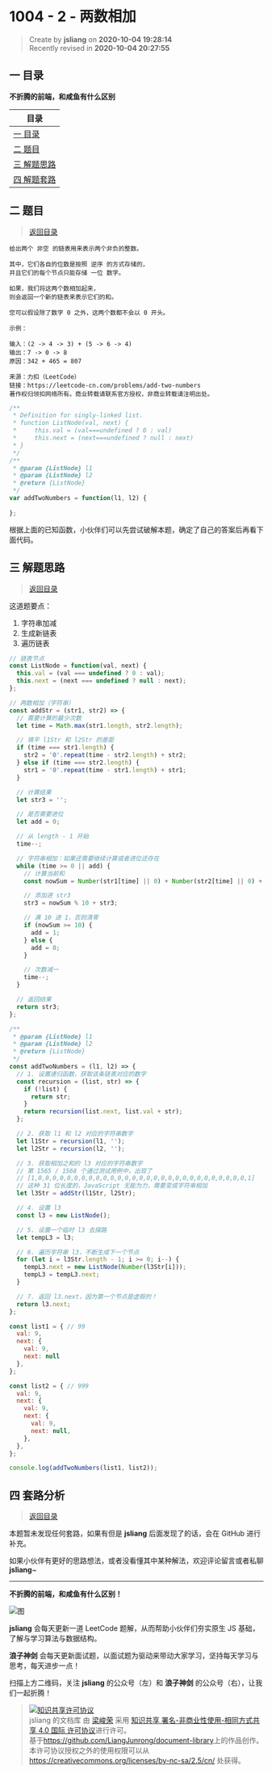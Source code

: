 1004 - 2 - 两数相加
===

> Create by **jsliang** on **2020-10-04 19:28:14**  
> Recently revised in **2020-10-04 20:27:55**

<!-- 目录开始 -->
## <a name="chapter-one" id="chapter-one"></a>一 目录

**不折腾的前端，和咸鱼有什么区别**

| 目录 |
| --- |
| [一 目录](#chapter-one) |
| <a name="catalog-chapter-two" id="catalog-chapter-two"></a>[二 题目](#chapter-two) |
| <a name="catalog-chapter-three" id="catalog-chapter-three"></a>[三 解题思路](#chapter-three) |
| <a name="catalog-chapter-four" id="catalog-chapter-four"></a>[四 解题套路](#chapter-four) |
<!-- 目录结束 -->

## <a name="chapter-two" id="chapter-two"></a>二 题目

> [返回目录](#chapter-one)

```
给出两个 非空 的链表用来表示两个非负的整数。

其中，它们各自的位数是按照 逆序 的方式存储的，
并且它们的每个节点只能存储 一位 数字。

如果，我们将这两个数相加起来，
则会返回一个新的链表来表示它们的和。

您可以假设除了数字 0 之外，这两个数都不会以 0 开头。

示例：

输入：(2 -> 4 -> 3) + (5 -> 6 -> 4)
输出：7 -> 0 -> 8
原因：342 + 465 = 807

来源：力扣（LeetCode）
链接：https://leetcode-cn.com/problems/add-two-numbers
著作权归领扣网络所有。商业转载请联系官方授权，非商业转载请注明出处。
```

```js
/**
 * Definition for singly-linked list.
 * function ListNode(val, next) {
 *     this.val = (val===undefined ? 0 : val)
 *     this.next = (next===undefined ? null : next)
 * }
 */
/**
 * @param {ListNode} l1
 * @param {ListNode} l2
 * @return {ListNode}
 */
var addTwoNumbers = function(l1, l2) {
    
};
```

根据上面的已知函数，小伙伴们可以先尝试破解本题，确定了自己的答案后再看下面代码。

## <a name="chapter-three" id="chapter-three"></a>三 解题思路

> [返回目录](#chapter-one)

这道题要点：

1. 字符串加减
2. 生成新链表
3. 遍历链表

```js
// 链表节点
const ListNode = function(val, next) {
  this.val = (val === undefined ? 0 : val);
  this.next = (next === undefined ? null : next);
};

// 两数相加（字符串）
const addStr = (str1, str2) => {
  // 需要计算的最少次数
  let time = Math.max(str1.length, str2.length);

  // 填平 l1Str 和 l2Str 的差距
  if (time === str1.length) {
    str2 = '0'.repeat(time - str2.length) + str2;
  } else if (time === str2.length) {
    str1 = '0'.repeat(time - str1.length) + str1;
  }

  // 计算结果
  let str3 = '';

  // 是否需要进位
  let add = 0;

  // 从 length - 1 开始
  time--;

  // 字符串相加：如果还需要继续计算或者进位还存在
  while (time >= 0 || add) {
    // 计算当前和
    const nowSum = Number(str1[time] || 0) + Number(str2[time] || 0) + add;

    // 添加进 str3
    str3 = nowSum % 10 + str3;

    // 满 10 进 1，否则清零
    if (nowSum >= 10) {
      add = 1;
    } else {
      add = 0;
    }

    // 次数减一
    time--;
  }

  // 返回结果
  return str3;
};

/**
 * @param {ListNode} l1
 * @param {ListNode} l2
 * @return {ListNode}
 */
const addTwoNumbers = (l1, l2) => {
  // 1. 设置递归函数，获取该条链表对应的数字
  const recursion = (list, str) => {
    if (!list) {
      return str;
    }
    return recursion(list.next, list.val + str);
  };

  // 2. 获取 l1 和 l2 对应的字符串数字
  let l1Str = recursion(l1, '');
  let l2Str = recursion(l2, '');

  // 3. 获取相加之和的 l3 对应的字符串数字
  // 第 1565 / 1568 个通过测试用例中，出现了
  // [1,0,0,0,0,0,0,0,0,0,0,0,0,0,0,0,0,0,0,0,0,0,0,0,0,0,0,0,0,0,1]
  // 这种 31 位长度的，JavaScript 无能为力，需要变成字符串相加
  let l3Str = addStr(l1Str, l2Str);

  // 4. 设置 l3
  const l3 = new ListNode();

  // 5. 设置一个临时 l3 去探路
  let tempL3 = l3;

  // 6. 遍历字符串 l3，不断生成下一个节点
  for (let i = l3Str.length - 1; i >= 0; i--) {
    tempL3.next = new ListNode(Number(l3Str[i]));
    tempL3 = tempL3.next;
  }

  // 7. 返回 l3.next，因为第一个节点是虚假的！
  return l3.next;
};

const list1 = { // 99
  val: 9,
  next: {
    val: 9,
    next: null
  },
};

const list2 = { // 999
  val: 9,
  next: {
    val: 9,
    next: {
      val: 9,
      next: null,
    },
  },
};

console.log(addTwoNumbers(list1, list2));
```

## <a name="chapter-four" id="chapter-four"></a>四 套路分析

> [返回目录](#chapter-one)

本题暂未发现任何套路，如果有但是 **jsliang** 后面发现了的话，会在 GitHub 进行补充。

如果小伙伴有更好的思路想法，或者没看懂其中某种解法，欢迎评论留言或者私聊 **jsliang**~

---

**不折腾的前端，和咸鱼有什么区别！**

![图](https://github.com/LiangJunrong/document-library/blob/master/public-repertory/img/z-index-small.png?raw=true)

**jsliang** 会每天更新一道 LeetCode 题解，从而帮助小伙伴们夯实原生 JS 基础，了解与学习算法与数据结构。

**浪子神剑** 会每天更新面试题，以面试题为驱动来带动大家学习，坚持每天学习与思考，每天进步一点！

扫描上方二维码，关注 **jsliang** 的公众号（左）和 **浪子神剑** 的公众号（右），让我们一起折腾！

> <a rel="license" href="http://creativecommons.org/licenses/by-nc-sa/4.0/"><img alt="知识共享许可协议" style="border-width:0" src="https://i.creativecommons.org/l/by-nc-sa/4.0/88x31.png" /></a><br /><span xmlns:dct="http://purl.org/dc/terms/" property="dct:title">jsliang 的文档库</span> 由 <a xmlns:cc="http://creativecommons.org/ns#" href="https://github.com/LiangJunrong/document-library" property="cc:attributionName" rel="cc:attributionURL">梁峻荣</a> 采用 <a rel="license" href="http://creativecommons.org/licenses/by-nc-sa/4.0/">知识共享 署名-非商业性使用-相同方式共享 4.0 国际 许可协议</a>进行许可。<br />基于<a xmlns:dct="http://purl.org/dc/terms/" href="https://github.com/LiangJunrong/document-library" rel="dct:source">https://github.com/LiangJunrong/document-library</a>上的作品创作。<br />本许可协议授权之外的使用权限可以从 <a xmlns:cc="http://creativecommons.org/ns#" href="https://creativecommons.org/licenses/by-nc-sa/2.5/cn/" rel="cc:morePermissions">https://creativecommons.org/licenses/by-nc-sa/2.5/cn/</a> 处获得。
